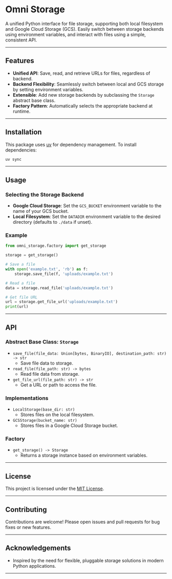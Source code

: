 # Omni Storage

A unified Python interface for file storage, supporting both local filesystem and Google Cloud Storage (GCS). Easily switch between storage backends using environment variables, and interact with files using a simple, consistent API.

---

## Features

- **Unified API**: Save, read, and retrieve URLs for files, regardless of backend.
- **Backend Flexibility**: Seamlessly switch between local and GCS storage by setting environment variables.
- **Extensible**: Add new storage backends by subclassing the `Storage` abstract base class.
- **Factory Pattern**: Automatically selects the appropriate backend at runtime.

---

## Installation

This package uses [uv](https://github.com/astral-sh/uv) for dependency management. To install dependencies:

```sh
uv sync
```

---

## Usage

### Selecting the Storage Backend

- **Google Cloud Storage**: Set the `GCS_BUCKET` environment variable to the name of your GCS bucket.
- **Local Filesystem**: Set the `DATADIR` environment variable to the desired directory (defaults to `./data` if unset).

### Example

```python
from omni_storage.factory import get_storage

storage = get_storage()

# Save a file
with open('example.txt', 'rb') as f:
    storage.save_file(f, 'uploads/example.txt')

# Read a file
data = storage.read_file('uploads/example.txt')

# Get file URL
url = storage.get_file_url('uploads/example.txt')
print(url)
```

---

## API

### Abstract Base Class: `Storage`

- `save_file(file_data: Union[bytes, BinaryIO], destination_path: str) -> str`
    - Save file data to storage.
- `read_file(file_path: str) -> bytes`
    - Read file data from storage.
- `get_file_url(file_path: str) -> str`
    - Get a URL or path to access the file.

### Implementations

- `LocalStorage(base_dir: str)`
    - Stores files on the local filesystem.
- `GCSStorage(bucket_name: str)`
    - Stores files in a Google Cloud Storage bucket.

### Factory

- `get_storage() -> Storage`
    - Returns a storage instance based on environment variables.

---

## License

This project is licensed under the [MIT License](LICENSE).

---

## Contributing

Contributions are welcome! Please open issues and pull requests for bug fixes or new features.

---

## Acknowledgements

- Inspired by the need for flexible, pluggable storage solutions in modern Python applications.

---
